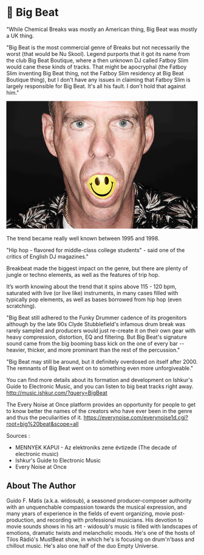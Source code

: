 # 💓 Big Beat

"While Chemical Breaks was mostly an American thing, Big Beat was mostly a UK
thing.

"Big Beat is the most commercial genre of Breaks but not necessarily the worst
(that would be Nu Skool). Legend purports that it got its name from the club Big
Beat Boutique, where a then unknown DJ called Fatboy Slim would cane these kinds
of tracks. That might be apocryphal (the Fatboy Slim inventing Big Beat thing,
not the Fatboy Slim residency at Big Beat Boutique thing), but I don't have any
issues in claiming that Fatboy Slim is largely responsible for Big Beat. It's
all his fault. I don't hold that against him."

![Fatboy Slim](_static/images/fatboy-slim/fatboy-slim.png)

The trend became really well known between 1995 and 1998.

"Hip hop - flavored for middle-class college students" - said one of the critics
of English DJ magazines."

Breakbeat made the biggest impact on the genre, but there are plenty of jungle
or techno elements, as well as the features of trip hop.

It’s worth knowing about the trend that it spins above 115 - 120 bpm, saturated
with live (or live like) instruments, in many cases filled with typically pop
elements, as well as bases borrowed from hip hop (even scratching).

"Big Beat still adhered to the Funky Drummer cadence of its progenitors although
by the late 90s Clyde Stubblefield's infamous drum break was rarely sampled and
producers would just re-create it on their own gear with heavy compression,
distortion, EQ and filtering. But Big Beat's signature sound came from the big
booming bass kick on the one of every bar -- heavier, thicker, and more
prominant than the rest of the percussion."

"Big Beat may still be around, but it definitely overdosed on itself after 2000.
The remnants of Big Beat went on to something even more unforgiveable."

You can find more details about its formation and development on Ishkur's Guide
to Electronic Music, and you can listen to big beat tracks right away.
http://music.ishkur.com/?query=BigBeat

The Every Noise at Once platform provides an opportunity for people to get to
know better the names of the creators who have ever been in the genre and thus
the peculiarities of it.
https://everynoise.com/everynoise1d.cgi?root=big%20beat&scope=all

Sources :

- MENNYEK KAPUI - Az elektroniks zene évtizede (The decade of electronic music)
- Ishkur's Guide to Electronic Music
- Every Noise at Once

## About The Author

Guido F. Matis (a.k.a. widosub), a seasoned producer-composer authority with an
unquenchable compassion towards the musical expression, and many years of
experience in the fields of event organizing, movie post-production, and
recording with professional musicians. His devotion to movie sounds shows in his
art - widosub's music is filled with landscapes of emotions, dramatic twists and
melancholic moods. He's one of the hosts of Tilos Rádió's MustBeat show, in
which he's is focusing on drum'n'bass and chillout music. He's also one half of
the duo Empty Universe.
